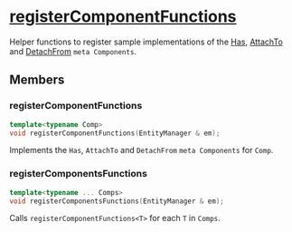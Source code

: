 # [registerComponentFunctions](registerComponentFunctions.hpp)

Helper functions to register sample implementations of the [Has](../components/meta/Has.md), [AttachTo](../components/meta/AttachTo.md) and [DetachFrom](../components/meta/DetachFrom.md) `meta Components`.

## Members

### registerComponentFunctions

```cpp
template<typename Comp>
void registerComponentFunctions(EntityManager & em);
```

Implements the `Has`, `AttachTo` and `DetachFrom` `meta Components` for `Comp`.

### registerComponentsFunctions

```cpp
template<typename ... Comps>
void registerComponentsFunctions(EntityManager & em);
```

Calls `registerComponentFunctions<T>` for each `T` in `Comps`.
